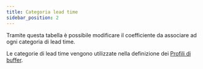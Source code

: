 ```yaml
---
title: Categoria lead time
sidebar_position: 2
---
```

Tramite questa tabella è possibile modificare il coefficiente da associare ad ogni categoria di lead time.

Le categorie di lead time vengono utilizzate nella definizione dei [Profili di buffer](/docs/ddmrp/master-data/buffer-profiles).